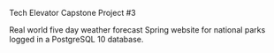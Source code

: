 Tech Elevator Capstone Project #3

Real world five day weather forecast Spring website for national parks logged in a PostgreSQL 10 database.
